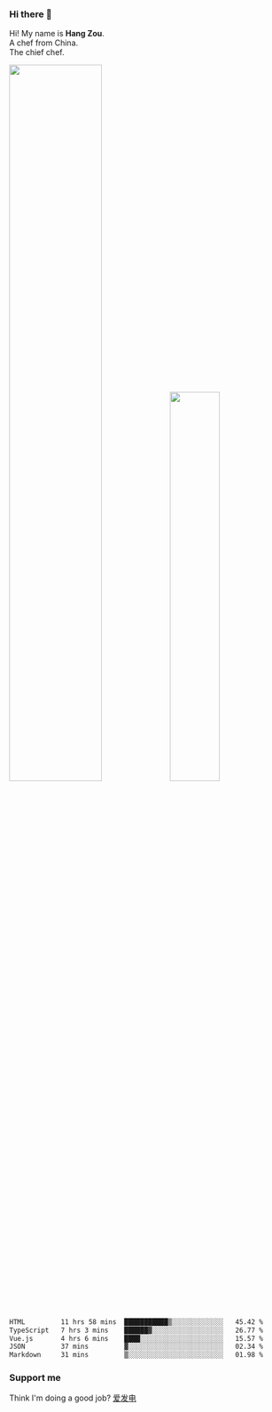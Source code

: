 ### Hi there 👋

Hi! My name is **Hang Zou**.  
A chef from China.  
The chief chef.

<img align="" width="57.5%" src="https://github-readme-stats.vercel.app/api?username=zouhangwithsweet&hide_title=true&hide_border=true&show_icons=true&include_all_commits=true&line_height=21" /><img align="" width="42.4%" src="https://github-readme-stats.vercel.app/api/top-langs/?username=zouhangwithsweet&hide_title=true&hide_border=true&layout=compact" />

<!--START_SECTION:waka-->

```txt
HTML         11 hrs 58 mins  ███████████▒░░░░░░░░░░░░░   45.42 %
TypeScript   7 hrs 3 mins    ██████▓░░░░░░░░░░░░░░░░░░   26.77 %
Vue.js       4 hrs 6 mins    ████░░░░░░░░░░░░░░░░░░░░░   15.57 %
JSON         37 mins         ▓░░░░░░░░░░░░░░░░░░░░░░░░   02.34 %
Markdown     31 mins         ▒░░░░░░░░░░░░░░░░░░░░░░░░   01.98 %
```

<!--END_SECTION:waka-->

### Support me

Think I'm doing a good job? [爱发电](https://afdian.net/@zouhangsweet)
